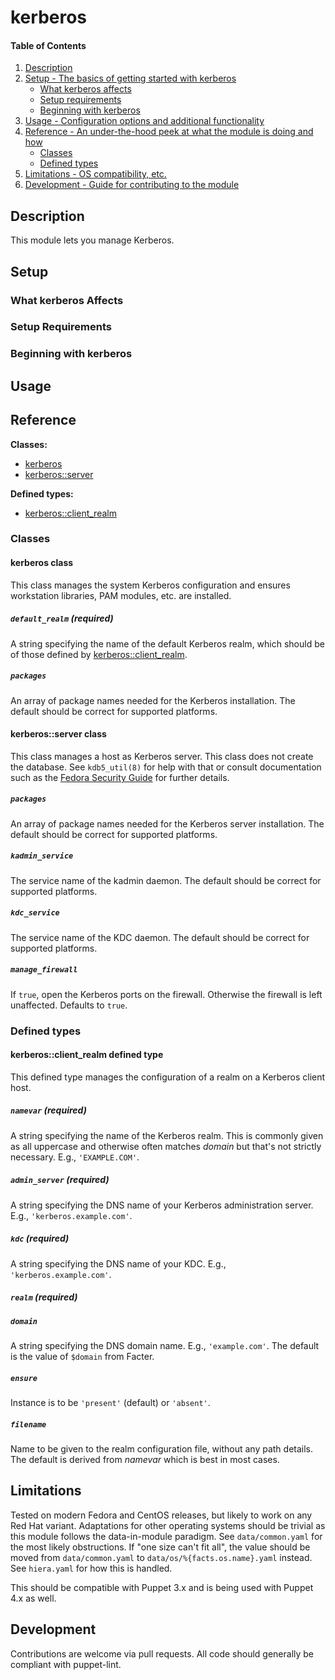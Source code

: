 <!--
This file is part of the doubledog-kerberos Puppet module.
Copyright 2018-2019 John Florian
SPDX-License-Identifier: GPL-3.0-or-later
-->

# kerberos

#### Table of Contents

1. [Description](#description)
1. [Setup - The basics of getting started with kerberos](#setup)
    * [What kerberos affects](#what-kerberos-affects)
    * [Setup requirements](#setup-requirements)
    * [Beginning with kerberos](#beginning-with-kerberos)
1. [Usage - Configuration options and additional functionality](#usage)
1. [Reference - An under-the-hood peek at what the module is doing and how](#reference)
    * [Classes](#classes)
    * [Defined types](#defined-types)
1. [Limitations - OS compatibility, etc.](#limitations)
1. [Development - Guide for contributing to the module](#development)

## Description

This module lets you manage Kerberos.

## Setup

### What kerberos Affects

### Setup Requirements

### Beginning with kerberos

## Usage

## Reference

**Classes:**

* [kerberos](#kerberos-class)
* [kerberos::server](#kerberosserver-class)

**Defined types:**

* [kerberos::client\_realm](#kerberosclientrealm-defined-type)


### Classes

#### kerberos class

This class manages the system Kerberos configuration and ensures workstation libraries, PAM modules, etc. are installed.

##### `default_realm` (required)
A string specifying the name of the default Kerberos realm, which should be of those defined by [kerberos::client\_realm](#kerberosclientrealm-defined-type).

##### `packages`
An array of package names needed for the Kerberos installation.  The default should be correct for supported platforms.


#### kerberos::server class

This class manages a host as Kerberos server.  This class does not create the database.  See `kdb5_util(8)` for help with that or consult documentation such as the [Fedora Security Guide](http://docs.fedoraproject.org/en-US/Fedora/html/Security_Guide/sect-Security_Guide-Kerberos-Configuring_a_Kerberos_5_Server.html) for further details.

##### `packages`
An array of package names needed for the Kerberos server installation.  The default should be correct for supported platforms.

##### `kadmin_service`
The service name of the kadmin daemon.  The default should be correct for supported platforms.

##### `kdc_service`
The service name of the KDC daemon.  The default should be correct for supported platforms.

##### `manage_firewall`
If `true`, open the Kerberos ports on the firewall.  Otherwise the firewall is left unaffected.  Defaults to `true`.


### Defined types

#### kerberos::client\_realm defined type

This defined type manages the configuration of a realm on a Kerberos client host.

##### `namevar` (required)
A string specifying the name of the Kerberos realm.  This is commonly given as all uppercase and otherwise often matches *domain* but that's not strictly necessary.  E.g., `'EXAMPLE.COM'`.

##### `admin_server` (required)
A string specifying the DNS name of your Kerberos administration server.  E.g., `'kerberos.example.com'`.

##### `kdc` (required)
A string specifying the DNS name of your KDC.  E.g., `'kerberos.example.com'`.

##### `realm` (required)

##### `domain`
A string specifying the DNS domain name.  E.g., `'example.com'`.  The default is the value of `$domain` from Facter.

##### `ensure`
Instance is to be `'present'` (default) or `'absent'`.

##### `filename`
Name to be given to the realm configuration file, without any path details.  The default is derived from *namevar* which is best in most cases.

## Limitations

Tested on modern Fedora and CentOS releases, but likely to work on any Red Hat variant.  Adaptations for other operating systems should be trivial as this module follows the data-in-module paradigm.  See `data/common.yaml` for the most likely obstructions.  If "one size can't fit all", the value should be moved from `data/common.yaml` to `data/os/%{facts.os.name}.yaml` instead.  See `hiera.yaml` for how this is handled.

This should be compatible with Puppet 3.x and is being used with Puppet 4.x as well.

## Development

Contributions are welcome via pull requests.  All code should generally be compliant with puppet-lint.
